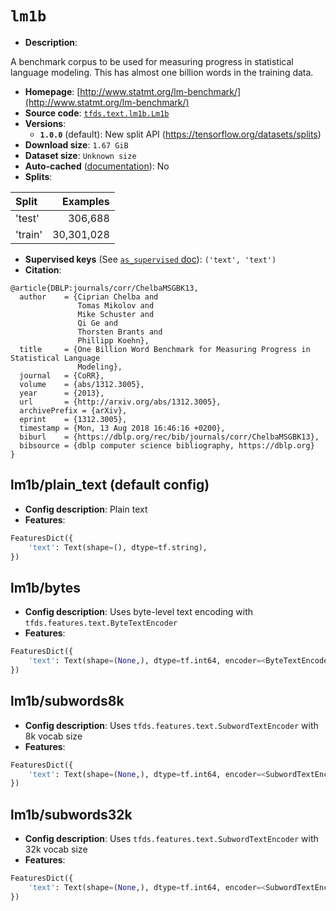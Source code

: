 <div itemscope itemtype="http://schema.org/Dataset">
  <div itemscope itemprop="includedInDataCatalog" itemtype="http://schema.org/DataCatalog">
    <meta itemprop="name" content="TensorFlow Datasets" />
  </div>

  <meta itemprop="name" content="lm1b" />
  <meta itemprop="description" content="A benchmark corpus to be used for measuring progress in statistical language modeling. This has almost one billion words in the training data.&#10;&#10;To use this dataset:&#10;&#10;```python&#10;import tensorflow_datasets as tfds&#10;&#10;ds = tfds.load(&#x27;lm1b&#x27;, split=&#x27;train&#x27;)&#10;for ex in ds.take(4):&#10;  print(ex)&#10;```&#10;&#10;See [the guide](https://www.tensorflow.org/datasets/overview) for more&#10;informations on [tensorflow_datasets](https://www.tensorflow.org/datasets).&#10;&#10;" />
  <meta itemprop="url" content="https://www.tensorflow.org/datasets/catalog/lm1b" />
  <meta itemprop="sameAs" content="http://www.statmt.org/lm-benchmark/" />
  <meta itemprop="citation" content="@article{DBLP:journals/corr/ChelbaMSGBK13,&#10;  author    = {Ciprian Chelba and&#10;               Tomas Mikolov and&#10;               Mike Schuster and&#10;               Qi Ge and&#10;               Thorsten Brants and&#10;               Phillipp Koehn},&#10;  title     = {One Billion Word Benchmark for Measuring Progress in Statistical Language&#10;               Modeling},&#10;  journal   = {CoRR},&#10;  volume    = {abs/1312.3005},&#10;  year      = {2013},&#10;  url       = {http://arxiv.org/abs/1312.3005},&#10;  archivePrefix = {arXiv},&#10;  eprint    = {1312.3005},&#10;  timestamp = {Mon, 13 Aug 2018 16:46:16 +0200},&#10;  biburl    = {https://dblp.org/rec/bib/journals/corr/ChelbaMSGBK13},&#10;  bibsource = {dblp computer science bibliography, https://dblp.org}&#10;}" />
</div>

# `lm1b`

*   **Description**:

A benchmark corpus to be used for measuring progress in statistical language
modeling. This has almost one billion words in the training data.

*   **Homepage**:
    [http://www.statmt.org/lm-benchmark/](http://www.statmt.org/lm-benchmark/)
*   **Source code**:
    [`tfds.text.lm1b.Lm1b`](https://github.com/tensorflow/datasets/tree/master/tensorflow_datasets/text/lm1b.py)
*   **Versions**:
    *   **`1.0.0`** (default): New split API
        (https://tensorflow.org/datasets/splits)
*   **Download size**: `1.67 GiB`
*   **Dataset size**: `Unknown size`
*   **Auto-cached**
    ([documentation](https://www.tensorflow.org/datasets/performances#auto-caching)):
    No
*   **Splits**:

Split   | Examples
:------ | ---------:
'test'  | 306,688
'train' | 30,301,028

*   **Supervised keys** (See
    [`as_supervised` doc](https://www.tensorflow.org/datasets/api_docs/python/tfds/load#args)):
    `('text', 'text')`
*   **Citation**:

```
@article{DBLP:journals/corr/ChelbaMSGBK13,
  author    = {Ciprian Chelba and
               Tomas Mikolov and
               Mike Schuster and
               Qi Ge and
               Thorsten Brants and
               Phillipp Koehn},
  title     = {One Billion Word Benchmark for Measuring Progress in Statistical Language
               Modeling},
  journal   = {CoRR},
  volume    = {abs/1312.3005},
  year      = {2013},
  url       = {http://arxiv.org/abs/1312.3005},
  archivePrefix = {arXiv},
  eprint    = {1312.3005},
  timestamp = {Mon, 13 Aug 2018 16:46:16 +0200},
  biburl    = {https://dblp.org/rec/bib/journals/corr/ChelbaMSGBK13},
  bibsource = {dblp computer science bibliography, https://dblp.org}
}
```

## lm1b/plain_text (default config)

*   **Config description**: Plain text
*   **Features**:

```python
FeaturesDict({
    'text': Text(shape=(), dtype=tf.string),
})
```

## lm1b/bytes

*   **Config description**: Uses byte-level text encoding with
    `tfds.features.text.ByteTextEncoder`
*   **Features**:

```python
FeaturesDict({
    'text': Text(shape=(None,), dtype=tf.int64, encoder=<ByteTextEncoder vocab_size=257>),
})
```

## lm1b/subwords8k

*   **Config description**: Uses `tfds.features.text.SubwordTextEncoder` with 8k
    vocab size
*   **Features**:

```python
FeaturesDict({
    'text': Text(shape=(None,), dtype=tf.int64, encoder=<SubwordTextEncoder vocab_size=8189>),
})
```

## lm1b/subwords32k

*   **Config description**: Uses `tfds.features.text.SubwordTextEncoder` with
    32k vocab size
*   **Features**:

```python
FeaturesDict({
    'text': Text(shape=(None,), dtype=tf.int64, encoder=<SubwordTextEncoder vocab_size=32711>),
})
```
